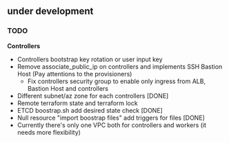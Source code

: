 ## under development

### TODO

**Controllers**

* Controllers bootstrap key rotation or user input key
* Remove associate_public_ip on controllers and implements SSH Bastion Host (Pay attentions to the provisioners)
    * Fix controllers security group to enable only ingress from ALB, Bastion Host and controllers
* Different subnet/az zone for each controllers [DONE]
* Remote terraform state and terraform lock
* ETCD boostrap.sh add desired state check [DONE]
* Null resource "import boostrap files" add triggers for files [DONE]
* Currently there's only one VPC both for controllers and workers (it needs more flexibility)

